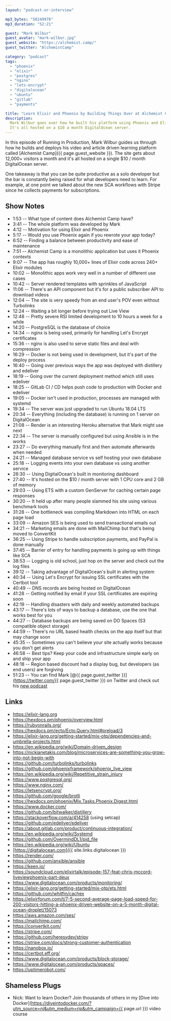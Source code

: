 ```yaml
---
layout: "podcast-or-interview"

mp3_bytes: "50249978"
mp3_duration: "52:21"

guest: "Mark Wilbur"
guest_avatar: "mark-wilbur.jpg"
guest_website: "https://alchemist.camp/"
guest_twitter: "AlchemistCamp"

category: "podcast"
tags:
  - "phoenix"
  - "elixir"
  - "postgres"
  - "nginx"
  - "lets-encrypt"
  - "digitalocean"
  - "ubuntu"
  - "gitlab"
  - "payments"

title: "Learn Elixir and Phoenix by Building Things Over at Alchemist Camp"
description:
  Mark Wilbur goes over how he built his platform using Phoenix and Elixir.
  It's all hosted on a $10 a month DigitalOcean server.
---
```


In this episode of Running in Production, Mark Wilbur guides us through how he
builds and deploys his video and article driven learning platform called
[Alchemist Camp]({{ page.guest_website }}). The site gets about 12,000+
visitors a month and it's all hosted on a single $10 / month DigitalOcean
server.

One takeaway is that you can be quite productive as a solo developer but the
bar is constantly being raised for what developers need to learn. For example,
at one point we talked about the new SCA workflows with Stripe since he
collects payments for subscriptions.

## Show Notes

- 1:53 -- What type of content does Alchemist Camp have?
- 3:41 -- The whole platform was developed by Mark
- 4:12 -- Motivation for using Elixir and Phoenix
- 5:17 -- Would you use Phoenix again if you rewrote your app today?
- 6:52 -- Finding a balance between productivity and ease of maintenance
- 7:51 -- Alchemist Camp is a monolithic application but uses it Phoenix contexts
- 9:07 -- The app has roughly 10,000+ lines of Elixir code across 240+ Elixir modules
- 10:02 -- Monolithic apps work very well in a number of different use cases
- 10:42 -- Server rendered templates with sprinkles of JavaScript
- 11:06 -- There's an API component but it's for a public subscriber API to download videos
- 12:04 -- The site is very speedy from an end user's POV even without Turbolinks
- 12:24 -- Waiting a bit longer before trying out Live View
- 12:48 -- Pretty severe RSI limited development to 10 hours a week for a while
- 14:20 -- PostgreSQL is the database of choice
- 14:34 -- nginx is being used, primarily for handling Let's Encrypt certificates
- 15:36 -- nginx is also used to serve static files and deal with compression
- 16:29 -- Docker is not being used in development, but it's part of the deploy process
- 16:40 -- Going over previous ways the app was deployed with distillery and edeliver
- 18:19 -- Going over the current deployment method which still uses edeliver
- 18:25 -- GitLab CI / CD helps push code to production with Docker and edeliver
- 19:05 -- Docker isn't used in production, processes are managed with systemd
- 19:34 -- The server was just upgraded to run Ubuntu 18.04 LTS
- 20:34 -- Everything (including the database) is running on 1 server on DigitalOcean
- 21:08 -- Render is an interesting Heroku alternative that Mark might use next
- 22:34 -- The server is manually configured but using Ansible is in the works
- 23:27 -- Do everything manually first and then automate afterwards when needed
- 24:21 -- Managed database service vs self hosting your own database
- 25:18 -- Logging events into your own database vs using another service
- 26:30 -- Using DigitalOcean's built in monitoring dashboard
- 27:40 -- It's hosted on the $10 / month server with 1 CPU core and 2 GB of memory
- 29:03 -- Using ETS with a custom GenServer for caching certain page responses
- 30:20 -- It held up after many people slammed his site using various benchmark tools
- 31:28 -- One bottleneck was compiling Markdown into HTML on each page load
- 33:09 -- Amazon SES is being used to send transactional emails out
- 34:21 -- Marketing emails are done with MailChimp but that's being moved to ConvertKit
- 36:25 -- Using Stripe to handle subscription payments, and PayPal is done manually
- 37:45 -- Barrier of entry for handling payments is going up with things like SCA
- 38:53 -- Logging is old school, just hop on the server and check out the log files 
- 39:12 -- Taking advantage of DigitalOcean's built in alerting system
- 40:34 -- Using Let's Encrypt for issuing SSL certificates with the Certbot tool
- 40:49 -- DNS records are being hosted on DigitalOcean
- 41:28 -- Getting notified by email if your SSL certificates are expiring soon
- 42:19 -- Handling disasters with daily and weekly automated backups
- 43:17 -- There's lots of ways to backup a database, use the one that works best for you
- 44:27 -- Database backups are being saved on DO Spaces (S3 compatible object storage)
- 44:59 -- There's no URL based health checks on the app itself but that may change soon
- 45:35 -- Sometimes you can't believe your site actually works because you don't get alerts
- 46:58 -- Best tips? Keep your code and infrastructure simple early on and ship your app
- 48:18 -- Region based discount had a display bug, but developers (as end users) are forgiving
- 51:23 -- You can find Mark [@{{ page.guest_twitter }}](https://twitter.com/{{ page.guest_twitter }}) on Twitter and check out his [new podcast](https://alchemist.camp/podcasts)

## Links

- <https://elixir-lang.org>
- <https://hexdocs.pm/phoenix/overview.html>
- <https://rubyonrails.org/>
- <https://hexdocs.pm/ecto/Ecto.Query.html#preload/3>
- <https://elixir-lang.org/getting-started/mix-otp/dependencies-and-umbrella-projects.html>
- <https://en.wikipedia.org/wiki/Domain-driven_design>
- <https://nickjanetakis.com/blog/microservices-are-something-you-grow-into-not-begin-with>
- <https://github.com/turbolinks/turbolinks>
- <https://github.com/phoenixframework/phoenix_live_view>
- <https://en.wikipedia.org/wiki/Repetitive_strain_injury>
- <https://www.postgresql.org/>
- <https://www.nginx.com/>
- <https://letsencrypt.org/>
- <https://github.com/google/brotli>
- <https://hexdocs.pm/phoenix/Mix.Tasks.Phoenix.Digest.html>
- <https://www.docker.com/>
- <https://github.com/bitwalker/distillery>
- <https://stackoverflow.com/a/414258> (using setcap)
- <https://github.com/edeliver/edeliver>
- <https://about.gitlab.com/product/continuous-integration/>
- <https://en.wikipedia.org/wiki/Systemd>
- <https://github.com/OvermindDL1/pid_file>
- <https://en.wikipedia.org/wiki/Ubuntu>
- [https://digitalocean.com]({{ site.links.digitalocean }})
- <https://render.com/>
- <https://github.com/ansible/ansible>
- <https://keen.io/>
- <https://soundcloud.com/elixirtalk/episode-157-feat-chris-mccord-liveviewphoenix-part-deux>
- <https://www.digitalocean.com/products/monitoring/>
- <https://elixir-lang.org/getting-started/mix-otp/ets.html>
- <https://github.com/whitfin/cachex>
- <https://elixirforum.com/t/7-5-second-average-page-load-speed-for-200-visitors-hitting-a-phoenix-driven-website-on-a-5-month-digital-ocean-droplet/15073>
- <https://aws.amazon.com/ses/>
- <https://mailchimp.com/>
- <https://convertkit.com/>
- <https://stripe.com/>
- <https://github.com/heresydev/stripy>
- <https://stripe.com/docs/strong-customer-authentication>
- <https://nanobox.io/>
- <https://certbot.eff.org/>
- <https://www.digitalocean.com/products/block-storage/>
- <https://www.digitalocean.com/products/spaces/>
- <https://uptimerobot.com/>

## Shameless Plugs

- Nick: Want to learn Docker? Join thousands of others in my
  [Dive into Docker](https://diveintodocker.com/?utm_source=nj&utm_medium=rip&utm_campaign={{ page.url }})
  video course
